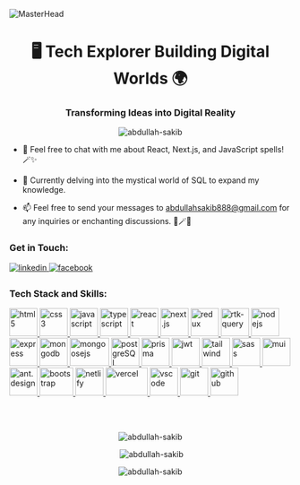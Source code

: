 ![MasterHead](https://miro.medium.com/v2/resize:fit:1358/1*SazB8drLx74W-bFBqag9zA.gif)

<h1 align="center">🖥️ Tech Explorer Building Digital Worlds 🌍</h1>
<h3 align="center">Transforming Ideas into Digital Reality</h3>

<p align="center"> <img src="https://komarev.com/ghpvc/?username=abdullah-sakib&label=Profile%20views&color=0e75b6&style=flat" alt="abdullah-sakib" /> </p>

- 💬 Feel free to chat with me about React, Next.js, and JavaScript spells! 🪄✨
  
- 🌱 Currently delving into the mystical world of SQL to expand my knowledge.
  
- 📫 Feel free to send your messages to abdullahsakib888@gmail.com for any inquiries or enchanting discussions. 🦉🪄✨

<h3 align="left">Get in Touch:</h3>
<p align="left">
<a href="https://linkedin.com/in/abdullah-sakib-266361244" target="_blank">
   <img src=https://img.shields.io/badge/linkedin-%231E77B5.svg?&style=for-the-badge&logo=linkedin&logoColor=white alt=linkedin style="margin-bottom: 5px;" />
</a>
<a href="https://fb.com/abdullah.sakib.77715" target="_blank">
   <img src=https://img.shields.io/badge/facebook-%232E87FB.svg?&style=for-the-badge&logo=facebook&logoColor=white alt=facebook style="margin-bottom: 5px;" />
</a>
</p>

<h3 align="left">Tech Stack and Skills:</h3>
<p align="left"> 
   <a href="https://www.w3.org/html/" target="_blank" rel="noreferrer">
   <img src="https://i.ibb.co/4YtTn2F/html-b7817ea6.png" alt="html5" width="50" height="50"/>
</a>
<a href="https://www.w3schools.com/css/" target="_blank" rel="noreferrer">
   <img src="https://i.ibb.co/TbHdsTY/css-a548dfce.png" alt="css3" width="50" height="50"/>
</a>
<a href="https://developer.mozilla.org/en-US/docs/Web/JavaScript" target="_blank" rel="noreferrer">
   <img src="https://i.ibb.co/1vVkttF/js-8b9ef41b.png" alt="javascript" width="50" height="50"/>
</a>
<a href="https://www.typescriptlang.org/" target="_blank" rel="noreferrer">
   <img src="https://i.ibb.co/48d0GWD/type-Script-32a1acbe.jpg" alt="typescript" width="50" height="50"/>
</a>

   
<a href="https://reactjs.org/" target="_blank" rel="noreferrer">
   <img src="https://i.ibb.co/myH67FF/react-522a07bd.png" alt="react" width="50" height="50"/>
</a>
<a href="https://nextjs.org/" target="_blank" rel="noreferrer">
   <img src="https://i.ibb.co/6wNNnDt/next-180c0d5d.png" alt="next.js" width="50" height="50"/>
</a>
<a href="https://redux.js.org/" target="_blank" rel="noreferrer">
   <img src="https://i.ibb.co/YBYQj12/redux-f24d7a64.png" alt="redux" width="50" height="50"/>
</a>
<a href="https://redux-toolkit.js.org/rtk-query/overview" target="_blank" rel="noreferrer">
   <img src="https://i.ibb.co/fp3S5wp/rtk-query-df6c6e5c.jpg" alt="rtk-query" width="50" height="50"/>
</a>

   
<a href="https://nodejs.org" target="_blank" rel="noreferrer">
   <img src="https://i.ibb.co/DK8LpFp/node-8852d2b9.png" alt="nodejs" width="50" height="50"/>
</a>
<a href="https://expressjs.com" target="_blank" rel="noreferrer">
   <img src="https://i.ibb.co/M5BpK7y/download-removebg-preview.png" alt="express" width="50" height="50"/>
</a> 
<a href="https://www.mongodb.com/" target="_blank" rel="noreferrer">
   <img src="https://i.ibb.co/tb8Tyws/Mongo-DB-065a8e53.png" alt="mongodb" width="50" height="50"/>
</a>
<a href="https://mongoosejs.com/" target="_blank" rel="noreferrer">
   <img src="https://i.ibb.co/NsFjc2M/mongoose-d46e329f.png" alt="mongoosejs" width="70" height="50"/>
</a>
<a href="https://www.postgresql.org/" target="_blank" rel="noreferrer">
   <img src="https://i.ibb.co/rwYNXvm/download-removebg-preview-1.png" alt="postgreSQL" width="50" height="50"/>
</a>
<a href="https://www.prisma.io/" target="_blank" rel="noreferrer">
   <img src="https://i.ibb.co/6W3Nk7x/download.png" alt="prisma" width="50" height="50"/>
</a>
<a href="https://jwt.io/" target="_blank" rel="noreferrer">
   <img src="https://i.ibb.co/z5WJ4jV/jwt-96725df5.png" alt="jwt" width="50" height="50"/>
</a>

   
<a href="https://tailwindcss.com/" target="_blank" rel="noreferrer">
   <img src="https://i.ibb.co/F7QCr80/Tailwind-85c2c5f2.png" alt="tailwind" width="50" height="50"/>
</a>
<a href="https://sass-lang.com/" target="_blank" rel="noreferrer">
   <img src="https://i.ibb.co/6WWsDHc/sass-83b85e2e-removebg-preview.png" alt="sass" width="50" height="50"/>
</a>
<a href="https://mui.com/" target="_blank" rel="noreferrer">
   <img src="https://i.ibb.co/f9NP7PH/download.png" alt="mui" width="50" height="50"/>
</a>
<a href="https://ant.design/" target="_blank" rel="noreferrer">
   <img src="https://i.ibb.co/558YdtF/download.png" alt="ant.design" width="50" height="50"/>
</a>
<a href="https://getbootstrap.com" target="_blank" rel="noreferrer">
   <img src="https://i.ibb.co/h9TDRGt/Bootstrap-9034d754.png" alt="bootstrap" width="60" height="50"/>
</a>

<a href="https://www.netlify.com/" target="_blank" rel="noreferrer">
   <img src="https://i.ibb.co/pz35JSX/download.png" alt="netlify" width="50" height="50"/>
</a>
<a href="https://vercel.com/" target="_blank" rel="noreferrer">
   <img src="https://i.ibb.co/0G80tzb/download.png" alt="vercel" width="75" height="50"/>
</a>


<a href="https://code.visualstudio.com/" target="_blank" rel="noreferrer">
   <img src="https://i.ibb.co/W54j0gy/download-removebg-preview-2.png" alt="vscode" width="50" height="50"/>
</a>
<a href="https://git-scm.com/" target="_blank" rel="noreferrer">
   <img src="https://i.ibb.co/K2ZjDCh/download.png" alt="git" width="50" height="50"/>
</a>
<a href="https://github.com/" target="_blank" rel="noreferrer">
   <img src="https://i.ibb.co/CVyHHjy/github-5f9f986d.png" alt="github" width="50" height="50"/>
</a>
</p>

<br/>
<br/>

<p align="center"><img src="https://github-readme-stats.vercel.app/api/top-langs?username=abdullah-sakib&show_icons=true&locale=en&layout=compact&theme=dark" alt="abdullah-sakib" /></p>

<p align="center" >&nbsp;<img  src="https://github-readme-stats.vercel.app/api?username=abdullah-sakib&show_icons=true&locale=en&theme=dark" alt="abdullah-sakib" /></p>

<p align="center"><img  src="https://github-readme-streak-stats.herokuapp.com/?user=abdullah-sakib&theme=dark" alt="abdullah-sakib" /></p>
